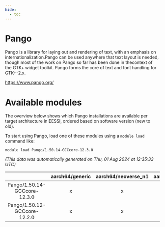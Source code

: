 ```yaml
---
hide:
  - toc
---
```


Pango
=====


Pango is a library for laying out and rendering of text, with an emphasis on internationalization.Pango can be used anywhere that text layout is needed, though most of the work on Pango so far has been done in thecontext of the GTK+ widget toolkit. Pango forms the core of text and font handling for GTK+-2.x.

https://www.pango.org/
# Available modules


The overview below shows which Pango installations are available per target architecture in EESSI, ordered based on software version (new to old).

To start using Pango, load one of these modules using a `module load` command like:

```shell
module load Pango/1.50.14-GCCcore-12.3.0
```

*(This data was automatically generated on Thu, 01 Aug 2024 at 12:35:33 UTC)*  

| |aarch64/generic|aarch64/neoverse_n1|aarch64/neoverse_v1|x86_64/generic|x86_64/amd/zen2|x86_64/amd/zen3|x86_64/intel/haswell|x86_64/intel/skylake_avx512|
| :---: | :---: | :---: | :---: | :---: | :---: | :---: | :---: | :---: |
|Pango/1.50.14-GCCcore-12.3.0|x|x|x|x|x|x|x|x|
|Pango/1.50.12-GCCcore-12.2.0|x|x|x|x|x|x|x|x|
